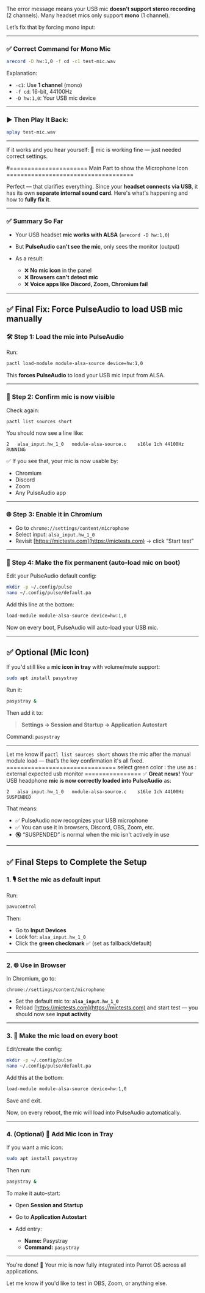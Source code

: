 The error message means your USB mic **doesn’t support stereo recording** (2 channels). Many headset mics only support **mono** (1 channel).

Let’s fix that by forcing mono input:

---

### ✅ Correct Command for Mono Mic

```bash
arecord -D hw:1,0 -f cd -c1 test-mic.wav
```

Explanation:

* `-c1`: Use **1 channel** (mono)
* `-f cd`: 16-bit, 44100Hz
* `-D hw:1,0`: Your USB mic device

---

### ▶️ Then Play It Back:

```bash
aplay test-mic.wav
```

---

If it works and you hear yourself: 🎉 mic is working fine — just needed correct settings.

#====================== Main Part to show the Microphone Icon ====================================

Perfect — that clarifies everything. Since your **headset connects via USB**, it has its own **separate internal sound card**. Here's what's happening and how to **fully fix it**.

---

### ✅ Summary So Far

* Your USB headset **mic works with ALSA** (`arecord -D hw:1,0`)
* But **PulseAudio can't see the mic**, only sees the monitor (output)
* As a result:

  * ❌ **No mic icon** in the panel
  * ❌ **Browsers can't detect mic**
  * ❌ **Voice apps like Discord, Zoom, Chromium fail**

---

## ✅ Final Fix: Force PulseAudio to load USB mic manually

### 🛠 Step 1: Load the mic into PulseAudio

Run:

```bash
pactl load-module module-alsa-source device=hw:1,0
```

This **forces PulseAudio** to load your USB mic input from ALSA.

---

### 🧪 Step 2: Confirm mic is now visible

Check again:

```bash
pactl list sources short
```

You should now see a line like:

```
2	alsa_input.hw_1_0	module-alsa-source.c	s16le 1ch 44100Hz	RUNNING
```

✅ If you see that, your mic is now usable by:

* Chromium
* Discord
* Zoom
* Any PulseAudio app

---

### 🌐 Step 3: Enable it in Chromium

* Go to `chrome://settings/content/microphone`
* Select input: `alsa_input.hw_1_0`
* Revisit [https://mictests.com](https://mictests.com) → click “Start test”

---

### 🔁 Step 4: Make the fix **permanent** (auto-load mic on boot)

Edit your PulseAudio default config:

```bash
mkdir -p ~/.config/pulse
nano ~/.config/pulse/default.pa
```

Add this line at the bottom:

```bash
load-module module-alsa-source device=hw:1,0
```

Now on every boot, PulseAudio will auto-load your USB mic.

---

## ✅ Optional (Mic Icon)

If you'd still like a **mic icon in tray** with volume/mute support:

```bash
sudo apt install pasystray
```

Run it:

```bash
pasystray &
```

Then add it to:

> **Settings → Session and Startup → Application Autostart**

Command: `pasystray`

---

Let me know if `pactl list sources short` shows the mic after the manual module load — that’s the key confirmation it's all fixed.
=============================== select green color : the use as : external expected usb monitor ================
✅ **Great news!** Your USB headphone **mic is now correctly loaded into PulseAudio** as:

```
2	alsa_input.hw_1_0	module-alsa-source.c	s16le 1ch 44100Hz	SUSPENDED
```

That means:

* ✅ PulseAudio now recognizes your USB microphone
* ✅ You can use it in browsers, Discord, OBS, Zoom, etc.
* 🔇 “SUSPENDED” is normal when the mic isn't actively in use

---

## ✅ Final Steps to Complete the Setup

### 1. 🎙️ Set the mic as **default input**

Run:

```bash
pavucontrol
```

Then:

* Go to **Input Devices**
* Look for: `alsa_input.hw_1_0`
* Click the **green checkmark** ✅ (set as fallback/default)

---

### 2. 🌐 Use in Browser

In Chromium, go to:

```
chrome://settings/content/microphone
```

* Set the default mic to: **`alsa_input.hw_1_0`**
* Reload [https://mictests.com](https://mictests.com) and start test — you should now see **input activity**

---

### 3. 🔁 Make the mic load on every boot

Edit/create the config:

```bash
mkdir -p ~/.config/pulse
nano ~/.config/pulse/default.pa
```

Add this at the bottom:

```bash
load-module module-alsa-source device=hw:1,0
```

Save and exit.

Now, on every reboot, the mic will load into PulseAudio automatically.

---

### 4. (Optional) 🧩 Add Mic Icon in Tray

If you want a mic icon:

```bash
sudo apt install pasystray
```

Then run:

```bash
pasystray &
```

To make it auto-start:

* Open **Session and Startup**
* Go to **Application Autostart**
* Add entry:

  * **Name:** Pasystray
  * **Command:** `pasystray`

---

You're done! 🎉 Your mic is now fully integrated into Parrot OS across all applications.

Let me know if you'd like to test in OBS, Zoom, or anything else.

